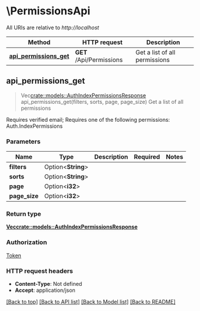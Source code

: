 # \PermissionsApi

All URIs are relative to *http://localhost*

Method | HTTP request | Description
------------- | ------------- | -------------
[**api_permissions_get**](PermissionsApi.md#api_permissions_get) | **GET** /Api/Permissions | Get a list of all permissions



## api_permissions_get

> Vec<crate::models::AuthIndexPermissionsResponse> api_permissions_get(filters, sorts, page, page_size)
Get a list of all permissions

Requires verified email; Requires one of the following permissions: Auth.IndexPermissions

### Parameters


Name | Type | Description  | Required | Notes
------------- | ------------- | ------------- | ------------- | -------------
**filters** | Option<**String**> |  |  |
**sorts** | Option<**String**> |  |  |
**page** | Option<**i32**> |  |  |
**page_size** | Option<**i32**> |  |  |

### Return type

[**Vec<crate::models::AuthIndexPermissionsResponse>**](AuthIndexPermissionsResponse.md)

### Authorization

[Token](../README.md#Token)

### HTTP request headers

- **Content-Type**: Not defined
- **Accept**: application/json

[[Back to top]](#) [[Back to API list]](../README.md#documentation-for-api-endpoints) [[Back to Model list]](../README.md#documentation-for-models) [[Back to README]](../README.md)

